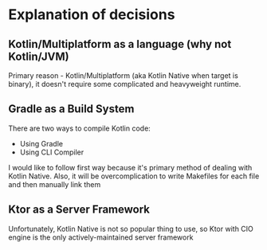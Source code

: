 # Explanation of decisions

## Kotlin/Multiplatform as a language (why not Kotlin/JVM)
Primary reason - Kotlin/Multiplatform (aka Kotlin Native when target is binary), it doesn't require some complicated and heavyweight runtime.

## Gradle as a Build System
There are two ways to compile Kotlin code:
- Using Gradle
- Using CLI Compiler

I would like to follow first way because it's primary method of dealing with Kotlin Native. Also, it will be overcomplication to write Makefiles for each file and then manually link them

## Ktor as a Server Framework
Unfortunately, Kotlin Native is not so popular thing to use, so Ktor with CIO engine is the only actively-maintained server framework